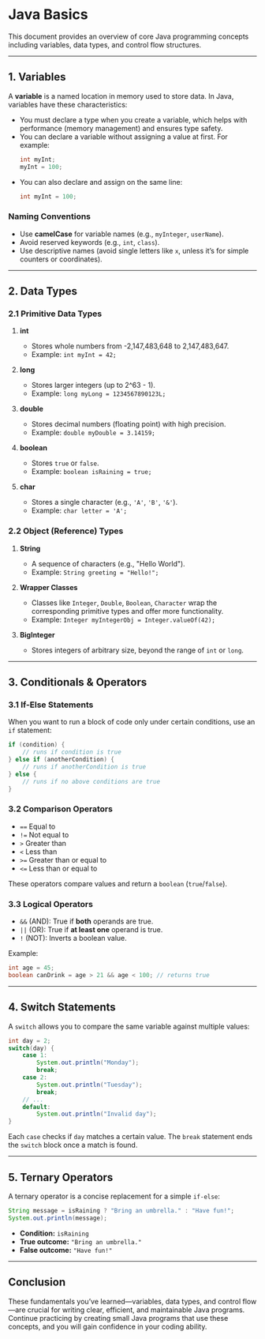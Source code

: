 # Java Basics

This document provides an overview of core Java programming concepts including variables, data types, and control flow structures.

---

## 1. Variables

A **variable** is a named location in memory used to store data. In Java, variables have these characteristics:

- You must declare a type when you create a variable, which helps with performance (memory management) and ensures type safety.
- You can declare a variable without assigning a value at first. For example:
  ```java
  int myInt; 
  myInt = 100;
  ```
- You can also declare and assign on the same line:
  ```java
  int myInt = 100;
  ```

### Naming Conventions
- Use **camelCase** for variable names (e.g., `myInteger`, `userName`).
- Avoid reserved keywords (e.g., `int`, `class`).
- Use descriptive names (avoid single letters like `x`, unless it’s for simple counters or coordinates).

---

## 2. Data Types

### 2.1 Primitive Data Types

1. **int**
    - Stores whole numbers from -2,147,483,648 to 2,147,483,647.
    - Example: `int myInt = 42;`

2. **long**
    - Stores larger integers (up to 2^63 - 1).
    - Example: `long myLong = 1234567890123L;`

3. **double**
    - Stores decimal numbers (floating point) with high precision.
    - Example: `double myDouble = 3.14159;`

4. **boolean**
    - Stores `true` or `false`.
    - Example: `boolean isRaining = true;`

5. **char**
    - Stores a single character (e.g., `'A'`, `'B'`, `'&'`).
    - Example: `char letter = 'A';`

### 2.2 Object (Reference) Types

1. **String**
    - A sequence of characters (e.g., "Hello World").
    - Example: `String greeting = "Hello!";`

2. **Wrapper Classes**
    - Classes like `Integer`, `Double`, `Boolean`, `Character` wrap the corresponding primitive types and offer more functionality.
    - Example: `Integer myIntegerObj = Integer.valueOf(42);`

3. **BigInteger**
    - Stores integers of arbitrary size, beyond the range of `int` or `long`.

---

## 3. Conditionals & Operators

### 3.1 If-Else Statements

When you want to run a block of code only under certain conditions, use an `if` statement:
```java
if (condition) {
    // runs if condition is true
} else if (anotherCondition) {
    // runs if anotherCondition is true
} else {
    // runs if no above conditions are true
}
```

### 3.2 Comparison Operators
- `==` Equal to
- `!=` Not equal to
- `>`  Greater than
- `<`  Less than
- `>=` Greater than or equal to
- `<=` Less than or equal to

These operators compare values and return a `boolean` (`true`/`false`).

### 3.3 Logical Operators
- `&&` (AND): True if **both** operands are true.
- `||` (OR): True if **at least one** operand is true.
- `!`  (NOT): Inverts a boolean value.

Example:
```java
int age = 45;
boolean canDrink = age > 21 && age < 100; // returns true
```

---

## 4. Switch Statements

A `switch` allows you to compare the same variable against multiple values:

```java
int day = 2;
switch(day) {
    case 1:
        System.out.println("Monday");
        break;
    case 2:
        System.out.println("Tuesday");
        break;
    // ...
    default:
        System.out.println("Invalid day");
}
```

Each `case` checks if `day` matches a certain value. The `break` statement ends the `switch` block once a match is found.

---

## 5. Ternary Operators

A ternary operator is a concise replacement for a simple `if-else`:

```java
String message = isRaining ? "Bring an umbrella." : "Have fun!";
System.out.println(message);
```
- **Condition:** `isRaining`
- **True outcome:** `"Bring an umbrella."`
- **False outcome:** `"Have fun!"`

---

## Conclusion

These fundamentals you’ve learned—variables, data types, and control flow—are crucial for writing clear, efficient, and maintainable Java programs. Continue practicing by creating small Java programs that use these concepts, and you will gain confidence in your coding ability.